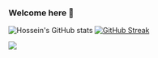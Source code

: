 ### Welcome here 👋
 

![Hossein's GitHub stats](https://github-readme-stats.vercel.app/api?username=Hosseincpl&show_icons=true&theme=dark)
[![GitHub Streak](https://streak-stats.demolab.com?user=Hosseincpl&theme=dark&hide_border=False)](https://git.io/streak-stats)
<div align="right">
 
<img src="https://komarev.com/ghpvc/?username=Hosseincpl&&style=flat-square" align="left" />
</div>

